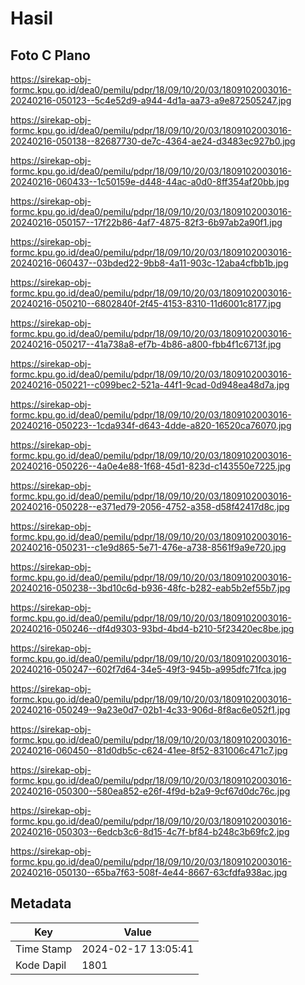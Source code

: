 # Hasil

## Foto C Plano

https://sirekap-obj-formc.kpu.go.id/dea0/pemilu/pdpr/18/09/10/20/03/1809102003016-20240216-050123--5c4e52d9-a944-4d1a-aa73-a9e872505247.jpg

https://sirekap-obj-formc.kpu.go.id/dea0/pemilu/pdpr/18/09/10/20/03/1809102003016-20240216-050138--82687730-de7c-4364-ae24-d3483ec927b0.jpg

https://sirekap-obj-formc.kpu.go.id/dea0/pemilu/pdpr/18/09/10/20/03/1809102003016-20240216-060433--1c50159e-d448-44ac-a0d0-8ff354af20bb.jpg

https://sirekap-obj-formc.kpu.go.id/dea0/pemilu/pdpr/18/09/10/20/03/1809102003016-20240216-050157--17f22b86-4af7-4875-82f3-6b97ab2a90f1.jpg

https://sirekap-obj-formc.kpu.go.id/dea0/pemilu/pdpr/18/09/10/20/03/1809102003016-20240216-060437--03bded22-9bb8-4a11-903c-12aba4cfbb1b.jpg

https://sirekap-obj-formc.kpu.go.id/dea0/pemilu/pdpr/18/09/10/20/03/1809102003016-20240216-050210--6802840f-2f45-4153-8310-11d6001c8177.jpg

https://sirekap-obj-formc.kpu.go.id/dea0/pemilu/pdpr/18/09/10/20/03/1809102003016-20240216-050217--41a738a8-ef7b-4b86-a800-fbb4f1c6713f.jpg

https://sirekap-obj-formc.kpu.go.id/dea0/pemilu/pdpr/18/09/10/20/03/1809102003016-20240216-050221--c099bec2-521a-44f1-9cad-0d948ea48d7a.jpg

https://sirekap-obj-formc.kpu.go.id/dea0/pemilu/pdpr/18/09/10/20/03/1809102003016-20240216-050223--1cda934f-d643-4dde-a820-16520ca76070.jpg

https://sirekap-obj-formc.kpu.go.id/dea0/pemilu/pdpr/18/09/10/20/03/1809102003016-20240216-050226--4a0e4e88-1f68-45d1-823d-c143550e7225.jpg

https://sirekap-obj-formc.kpu.go.id/dea0/pemilu/pdpr/18/09/10/20/03/1809102003016-20240216-050228--e371ed79-2056-4752-a358-d58f42417d8c.jpg

https://sirekap-obj-formc.kpu.go.id/dea0/pemilu/pdpr/18/09/10/20/03/1809102003016-20240216-050231--c1e9d865-5e71-476e-a738-8561f9a9e720.jpg

https://sirekap-obj-formc.kpu.go.id/dea0/pemilu/pdpr/18/09/10/20/03/1809102003016-20240216-050238--3bd10c6d-b936-48fc-b282-eab5b2ef55b7.jpg

https://sirekap-obj-formc.kpu.go.id/dea0/pemilu/pdpr/18/09/10/20/03/1809102003016-20240216-050246--df4d9303-93bd-4bd4-b210-5f23420ec8be.jpg

https://sirekap-obj-formc.kpu.go.id/dea0/pemilu/pdpr/18/09/10/20/03/1809102003016-20240216-050247--602f7d64-34e5-49f3-945b-a995dfc71fca.jpg

https://sirekap-obj-formc.kpu.go.id/dea0/pemilu/pdpr/18/09/10/20/03/1809102003016-20240216-050249--9a23e0d7-02b1-4c33-906d-8f8ac6e052f1.jpg

https://sirekap-obj-formc.kpu.go.id/dea0/pemilu/pdpr/18/09/10/20/03/1809102003016-20240216-060450--81d0db5c-c624-41ee-8f52-831006c471c7.jpg

https://sirekap-obj-formc.kpu.go.id/dea0/pemilu/pdpr/18/09/10/20/03/1809102003016-20240216-050300--580ea852-e26f-4f9d-b2a9-9cf67d0dc76c.jpg

https://sirekap-obj-formc.kpu.go.id/dea0/pemilu/pdpr/18/09/10/20/03/1809102003016-20240216-050303--6edcb3c6-8d15-4c7f-bf84-b248c3b69fc2.jpg

https://sirekap-obj-formc.kpu.go.id/dea0/pemilu/pdpr/18/09/10/20/03/1809102003016-20240216-050130--65ba7f63-508f-4e44-8667-63cfdfa938ac.jpg


## Metadata

| Key        | Value               |
| ---------- | ------------------- |
| Time Stamp | 2024-02-17 13:05:41 |
| Kode Dapil | 1801                |



